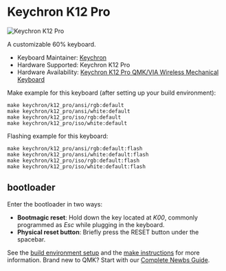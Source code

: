 # Keychron K12 Pro

![Keychron K12 Pro](https://i.imgur.com/1nFRfJs.jpg)

A customizable 60% keyboard.

* Keyboard Maintainer: [Keychron](https://github.com/keychron)
* Hardware Supported: Keychron K12 Pro
* Hardware Availability: [Keychron K12 Pro QMK/VIA Wireless Mechanical Keyboard](<https://www.keychron.com/products/keychron-k12-pro-qmk-via-wireless-mechanical-keyboard>)

Make example for this keyboard (after setting up your build environment):

    make keychron/k12_pro/ansi/rgb:default
    make keychron/k12_pro/ansi/white:default
    make keychron/k12_pro/iso/rgb:default
    make keychron/k12_pro/iso/white:default

Flashing example for this keyboard:

    make keychron/k12_pro/ansi/rgb:default:flash
    make keychron/k12_pro/ansi/white:default:flash
    make keychron/k12_pro/iso/rgb:default:flash
    make keychron/k12_pro/iso/white:default:flash

## bootloader

Enter the bootloader in two ways:

* **Bootmagic reset**: Hold down the key located at *K00*, commonly programmed as *Esc* while plugging in the keyboard.
* **Physical reset button**: Briefly press the RESET button under the spacebar.

See the [build environment setup](https://docs.qmk.fm/#/getting_started_build_tools) and the [make instructions](https://docs.qmk.fm/#/getting_started_make_guide) for more information. Brand new to QMK? Start with our [Complete Newbs Guide](https://docs.qmk.fm/#/newbs).

